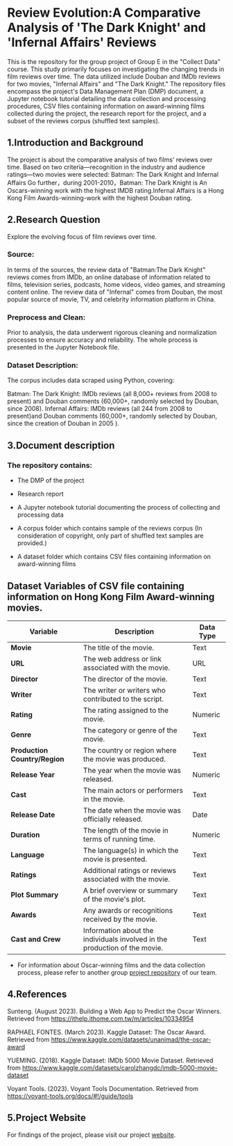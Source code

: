 # Review Evolution:A Comparative  Analysis of 'The Dark Knight' and 'Infernal Affairs' Reviews

This is the repository for the group project of Group E in the "Collect Data" course. This study primarily focuses on investigating the changing trends in film reviews over time. The data utilized include Douban and IMDb reviews for two movies, "Infernal Affairs" and "The Dark Knight." The repository files encompass the project's Data Management Plan (DMP) document, a Jupyter notebook tutorial detailing the data collection and processing procedures, CSV files containing information on award-winning films collected during the project, the research report for the project, and a subset of the reviews corpus (shuffled text samples).

## 1.Introduction and Background

The project is about the comparative analysis of two films’ reviews over time.
Based on two criteria—recognition in the industry and audience ratings—two movies were selected: Batman: The Dark Knight and Infernal Affairs
Go further，during 2001-2010，Batman: The Dark Knight is An Oscars-winning work with the highest IMDB rating.Infernal Affairs is a Hong Kong Film Awards-winning-work with the highest Douban rating.

## 2.Research Question

Explore the evolving focus of film reviews over time.

### Source:

In terms of the sources, the review data of "Batman:The Dark Knight" reviews comes from IMDb, an online database of information related to films, television series, podcasts, home videos, video games, and streaming content online. The review data of "Infernal" comes from Douban, the most popular source of movie, TV, and celebrity information platform in China.

### Preprocess and Clean:

Prior to analysis, the data underwent rigorous cleaning and normalization processes to ensure accuracy and reliability. The whole process is presented in the Jupyter Notebook file. 

### Dataset Description:

The corpus includes data scraped using Python, covering: 

Batman: The Dark Knight: IMDb reviews (all 8,000+ reviews from 2008 to present) and Douban comments (60,000+, randomly selected by Douban, since 2008).
Infernal Affairs: IMDb reviews (all 244 from 2008 to present)and Douban comments (60,000+, randomly selected by Douban, since the creation of Douban in 2005 ).

## 3.Document description

### The repository contains:
* The DMP of the project

* Research report

* A Jupyter notebook tutorial documenting the process of collecting and processing data

* A corpus folder which contains sample of the reviews corpus (In consideration of copyright, only part of shuffled text samples are provided.)

* A dataset folder which contains CSV files containing information on award-winning films

## Dataset Variables of CSV file containing information on Hong Kong Film Award-winning movies.

| Variable                  | Description                                           | Data Type   |
|---------------------------|-------------------------------------------------------|-------------|
| **Movie**                 | The title of the movie.                               | Text        |
| **URL**                   | The web address or link associated with the movie.    | URL         |
| **Director**              | The director of the movie.                             | Text        |
| **Writer**                | The writer or writers who contributed to the script.  | Text        |
| **Rating**                | The rating assigned to the movie.                     | Numeric     |
| **Genre**                 | The category or genre of the movie.                   | Text        |
| **Production Country/Region** | The country or region where the movie was produced. | Text        |
| **Release Year**          | The year when the movie was released.                 | Numeric     |
| **Cast**                  | The main actors or performers in the movie.          | Text        |
| **Release Date**          | The date when the movie was officially released.      | Date        |
| **Duration**              | The length of the movie in terms of running time.     | Numeric     |
| **Language**              | The language(s) in which the movie is presented.     | Text        |
| **Ratings**               | Additional ratings or reviews associated with the movie. | Text    |
| **Plot Summary**          | A brief overview or summary of the movie's plot.      | Text        |
| **Awards**                | Any awards or recognitions received by the movie.     | Text        |
| **Cast and Crew**         | Information about the individuals involved in the production of the movie. | Text |

* For information about Oscar-winning films and the data collection process, please refer to another group [project repository](https://github.com/BonBonTown/GroupE_T-M) of our team.

## 4.References

Sunteng. (August 2023). Building a Web App to Predict the Oscar Winners.
Retrieved from https://ithelp.ithome.com.tw/m/articles/10334954

RAPHAEL FONTES. (March 2023). Kaggle Dataset: The Oscar Award.
Retrieved from https://www.kaggle.com/datasets/unanimad/the-oscar-award

YUEMING. (2018). Kaggle Dataset: IMDb 5000 Movie Dataset.
Retrieved from https://www.kaggle.com/datasets/carolzhangdc/imdb-5000-movie-dataset

Voyant Tools. (2023). Voyant Tools Documentation.
Retrieved from https://voyant-tools.org/docs/#!/guide/tools

## 5.Project Website

For findings of the project, please visit our project [website](https://filmproject.my.canva.site/cd).
